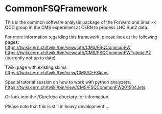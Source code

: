 # CommonFSQFramework

This is the common software analysis package of the Forward and Small-x QCD group in the CMS experiment at CERN to process LHC Run2 data.

For more information regarding this framework, please look at the following pages: <br>
https://twiki.cern.ch/twiki/bin/viewauth/CMS/FSQCommonFW
https://twiki.cern.ch/twiki/bin/viewauth/CMS/FSQCommonFWTutorialP2 (currently not up to date)<br>

Twiki page with existing skims:<br>
https://twiki.cern.ch/twiki/bin/view/CMS/CFFSkims

Special tutorial session on how to work with python analyzers: <br>
https://twiki.cern.ch/twiki/bin/view/CMS/FSQCommonFW201504Jets

Or look into the /Core/doc directory for information.

Please note that this is still in heavy development...

